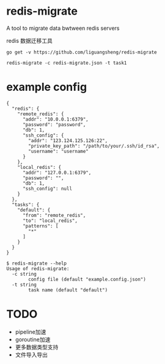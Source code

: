 # redis-migrate
A tool to migrate data bwtween redis servers

redis 数据迁移工具

```
go get -v https://github.com/liguangsheng/redis-migrate
```
```
redis-migrate -c redis-migrate.json -t task1
```

# example config
```
{
  "redis": {
    "remote_redis": {
      "addr": "10.0.0.1:6379",
      "password": "password",
      "db": 1,
      "ssh_config": {
        "addr": "123.124.125.126:22",
        "private_key_path": "/path/to/your/.ssh/id_rsa",
        "username": "username"
      }
    },
    "local_redis": {
      "addr": "127.0.0.1:6379",
      "password": "",
      "db": 1,
      "ssh_config": null
    }
  },
  "tasks": {
    "default": {
      "from": "remote_redis",
      "to": "local_redis",
      "patterns": [
        "*"
      ]
    }
  }
}
```


```
$ redis-migrate --help
Usage of redis-migrate:
  -c string
    	config file (default "example.config.json")
  -t string
    	task name (default "default")
```

# TODO

- pipeline加速
- goroutine加速
- 更多数据类型支持
- 文件导入导出